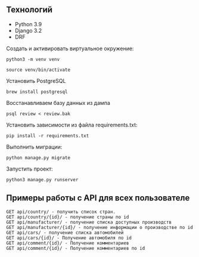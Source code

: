 ## Технологий

- Python 3.9
- Django 3.2
- DRF

Cоздать и активировать виртуальное окружение:
```
python3 -m venv venv
```
```
source venv/bin/activate
```
Установить PostgreSQL
```
brew install postgresql
```
Восстанавливаем базу данных из дампа
```
psql review < review.bak
```
Установить зависимости из файла requirements.txt:
```
pip install -r requirements.txt
```

Выполнить миграции:
```
python manage.py migrate
```
Запустить проект:
```
python3 manage.py runserver
```

## Примеры работы с API для всех пользователе

```
GET api/country/ - получить список стран.
GET api/country/{id}/ - получение страны по id
GET api/manufacturer/ - получение списка доступных производств
GET api/manufacturer/{id}/ - получение информации о производстве по id
GET api/cars/ - получение списка автомобилей
GET api/cars/{id}/ - Получение автомобиля по id
GET api/comment/{id}/ - Получение комментариев
GET api/comment/{id}/ - Получение комментариев по id

```
